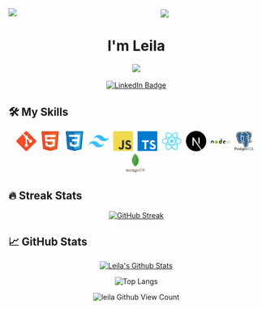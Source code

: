 <div align="center">
  <img
src="https://media3.giphy.com/media/RMqA9y2hwbjxc41cr1/giphy.gif?cid=ecf05e47ukjzdqire93pizu3j6avjja4it8u9za2n9j42ikm&ep=v1_stickers_search&rid=giphy.gif&ct=ts)" align="left" width="111px"/>
<img src="https://media2.giphy.com/media/v1.Y2lkPTc5MGI3NjExNzh4aTB2cmdneGEwajdtcDlnZXk5d2IyN2I0cnpjMjc1cmxkcXJwZCZlcD12MV9pbnRlcm5hbF9naWZfYnlfaWQmY3Q9cw/aIJDrOomj81MQZz2uO/giphy.gif" align="center" width="222px"/>
<h1 align="center">I'm Leila</h1>

  </div>
  <p align="center">
<a href="https://github.com/leilafarsani"><img src="https://readme-typing-svg.herokuapp.com?font=Fira+Code&weight=500&pause=1000&color=3498DB&width=435&lines=A+Dedicated+Software+Engineer+👩🏻‍💻;Full-Stack+Web+Developer+🖥️;Technology+Enthusiast+%F0%9F%92%BB;Innovative+Problem-Solver+💡;Lifelong+Learner+%F0%9F%93%9A;&center=true&width=420&height=50"></a>
</p>
<div id="badges" align="center">
  <a href="https://www.linkedin.com/in/leila-y-farsani-9966593b/">
    <img src="https://img.shields.io/badge/LinkedIn-blue?style=for-the-badge&logo=linkedin&logoColor=white" alt="LinkedIn Badge"/>
  </a>
</div>
<!--
<div align="center">
<img src="https://media4.giphy.com/media/v1.Y2lkPTc5MGI3NjExb252MWI2OWc3b3IzbDg1MGwwaHBjNHh5a2E0ajYxMmdoNWF0aW80OCZlcD12MV9pbnRlcm5hbF9naWZfYnlfaWQmY3Q9dHM/wdGijPLEuupSPUkv73/giphy.gif" width="111px"/>
</div> -->

<div align="center">
  <h2 align="left">🛠️ My Skills</h2>
    <img src="https://github.com/devicons/devicon/blob/master/icons/git/git-original.svg" title="Git" alt="Git" width="40" height="40"/>&nbsp;
  <img src="https://github.com/devicons/devicon/blob/master/icons/html5/html5-original.svg" title="HTML5" alt="HTML" width="40" height="40"/>&nbsp;
  <img src="https://github.com/devicons/devicon/blob/master/icons/css3/css3-original.svg"  title="CSS3" alt="CSS" width="40" height="40"/>&nbsp;
  <img src="https://github.com/devicons/devicon/blob/master/icons/tailwindcss/tailwindcss-plain.svg" title="tailwindcss" alt="tailwindcss" width="40" height="40"/>&nbsp;
  <img src="https://github.com/devicons/devicon/blob/master/icons/javascript/javascript-original.svg" title="JavaScript" alt="JavaScript" width="40" height="40"/>&nbsp;
  <img src="https://github.com/devicons/devicon/blob/master/icons/typescript/typescript-original.svg" title="TypeScript" alt="TypeScript" width="40" height="40"/>&nbsp;
  <img src="https://github.com/devicons/devicon/blob/master/icons/react/react-original.svg" title="ReactJS" alt="React" width="40" height="40"/>&nbsp;
  <img src="https://github.com/devicons/devicon/blob/master/icons/nextjs/nextjs-original.svg" title="NextJS" alt="NextJS" width="40" height="40"/>&nbsp;
  <img src="https://github.com/devicons/devicon/blob/master/icons/nodejs/nodejs-original-wordmark.svg" title="nodejs" alt="nodejs" width="40" height="40"/>&nbsp;
  <img src="https://github.com/devicons/devicon/blob/master/icons/postgresql/postgresql-original-wordmark.svg" title="Postgresql" alt="Postgresql" width="40" height="40"/>&nbsp;
  <img src="https://github.com/devicons/devicon/blob/master/icons/mongodb/mongodb-original-wordmark.svg" title="MongoDB" alt="MongoDB" width="40" height="40"/>&nbsp;


<div align="center" >
<h2 align="left">🔥 Streak Stats</h2> 
  
[![GitHub Streak](http://github-readme-streak-stats.herokuapp.com?user=leilafarsani&theme=blux&border_radius=9.4&date_format=j%20M%5B%20Y%5D&card_width=526)](https://git.io/streak-stats)
<br/>
<h2 align="left">📈 GitHub Stats</h2>
<a href="https://github.com/leilafarsani"><img alt="Leila's Github Stats" src="https://denvercoder1-github-readme-stats.vercel.app/api?username=leilafarsani&show_icons=true&count_private=true&theme=react&border_color=fff&bg_color=0D1117&title_color=3498DB&icon_color=3498DB&hide=stars" height="230px" width="49.5%"/></a>
<br/>

![Top Langs](https://github-readme-stats.vercel.app/api/top-langs/?username=leilafarsani&langs_count=5&theme=react&layout=compact)
<br/>

<img src="https://komarev.com/ghpvc/?username=leilafarsani&style=flat-square&color=blue" alt="leila Github View Count" width="130px"/>
</div>
